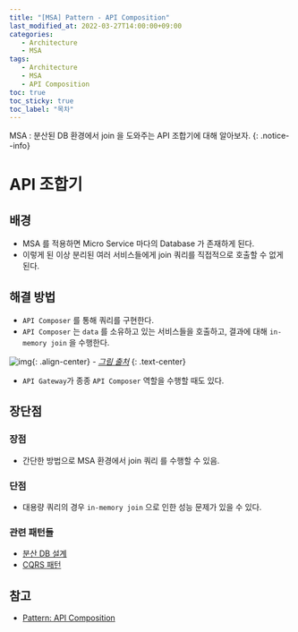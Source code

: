 ```yaml
---
title: "[MSA] Pattern - API Composition"
last_modified_at: 2022-03-27T14:00:00+09:00
categories:
   - Architecture
   - MSA
tags:
   - Architecture
   - MSA
   - API Composition
toc: true
toc_sticky: true
toc_label: "목차"
---
```


MSA : 분산된 DB 환경에서 join 을 도와주는 API 조합기에 대해 알아보자.
{: .notice--info}

# API 조합기

## 배경

- MSA 를 적용하면 Micro Service 마다의 Database 가 존재하게 된다.
- 이렇게 된 이상 분리된 여러 서비스들에게 join 쿼리를 직접적으로 호출할 수 없게 된다.

## 해결 방법

- `API Composer` 를 통해 쿼리를 구현한다.
- `API Composer` 는 `data` 를 소유하고 있는 서비스들을 호출하고, 결과에 대해 `in-memory join` 을 수행한다.

![img](https://user-images.githubusercontent.com/53864640/160265942-52a41d57-1698-4280-b062-b152a342d9ae.png){: .align-center}
_- [그림 출처](https://microservices.io/patterns/data/api-composition.html)_
{: .text-center} 

- `API Gateway`가 종종 `API Composer` 역할을 수행할 때도 있다.

## 장단점

### 장점

- 간단한 방법으로 MSA 환경에서 join 쿼리 를 수행할 수 있음.

### 단점

- 대용량 쿼리의 경우 `in-memory join` 으로 인한 성능 문제가 있을 수 있다.

### 관련 패턴들

- [분산 DB 설계](https://tonyjev93.github.io/architecture/msa/msa-distributed-db-query-design)
- [CQRS 패턴](https://tonyjev93.github.io/architecture/msa/msa-pattern-cqrs/)

## 참고

- [Pattern: API Composition](https://microservices.io/patterns/data/api-composition.html)